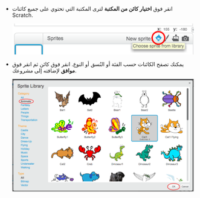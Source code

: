 + انقر فوق __اختيار كائن من المكتبة__ لترى المكتبة التي تحتوي على جميع كائنات Scratch.

	![screenshot](images/sprite-library.png)

+ يمكنك تصفح الكائنات حسب الفئة أو النُسق أو النوع. انقر فوق كائن ثم انقر فوق __موافق__ لإضافته إلى مشروعك.

	![screenshot](images/sprite-choose.png)
